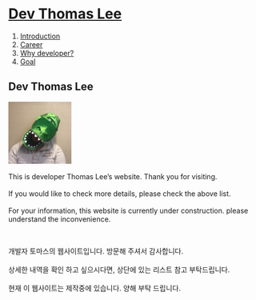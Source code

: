 <!DOCTYPE html>
<html lang="en" dir="ltr">
<head>
  <meta charset="utf-8">
  <title>Dev Thomas Lee</title>
</head>
<body>
<h1><a href="practice1.html">Dev Thomas Lee</a></h1>
<ol>
  <li><a href="practice10.html">Introduction</a></li>
  <li><a href="practice11.html">Career</a></li>
  <li><a href="practice12.html">Why developer?</a></li>
  <li><a href="practice13.html">Goal</a></li>
</ol>
<h2>Dev Thomas Lee</h2>
<img src="dev.thom.jpg" width="25%">
<p>This is developer Thomas Lee’s website. Thank you for visiting.<br><br>
If you would like to check more details, please check the above list.<br><br>
For your information, this website is currently under construction. please understand the inconvenience.</p><br>
<p>개발자 토마스의 웹사이트입니다. 방문해 주셔서 감사합니다.<br><br>
상세한 내역을 확인 하고 싶으시다면, 상단에 있는 리스트 참고 부탁드립니다.<br><br>
현재 이 웹사이트는 제작중에 있습니다. 양해 부탁 드립니다.</p>
</body>
</html>
